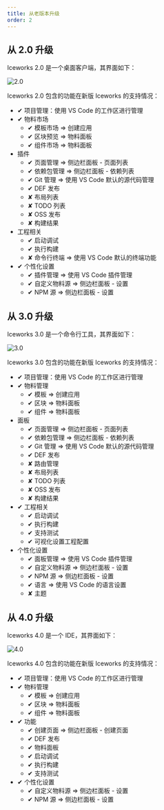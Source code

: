 ```yaml
---
title: 从老版本升级
order: 2
---
```


## 从 2.0 升级

Iceworks 2.0 是一个桌面客户端，其界面如下：

![2.0](https://img.alicdn.com/tfs/TB1v8haSeL2gK0jSZPhXXahvXXa-1042-747.png_790x10000.jpg)

Iceworks 2.0 包含的功能在新版 Iceworks 的支持情况：

- ✔ 项目管理：使用 VS Code 的工作区进行管理
- ✔ 物料市场
    - ✔ 模板市场 => 创建应用
    - ✔ 区块预览 => 物料面板
    - ✔ 组件市场 => 物料面板
- 插件
    - ✔ 页面管理 => 侧边栏面板 - 页面列表
    - ✔ 依赖包管理 => 侧边栏面板 - 依赖列表
    - ✔ Git 管理 => 使用 VS Code 默认的源代码管理
    - ✔ DEF 发布
    - ✘ 布局列表
    - ✘ TODO 列表
    - ✘ OSS 发布
    - ✘ 构建结果
- 工程相关
    - ✔ 启动调试
    - ✔ 执行构建
    - ✘ 命令行终端 => 使用 VS Code 默认的终端功能
- ✔ 个性化设置
    - ✔ 插件管理 => 使用 VS Code 插件管理
    - ✔ 自定义物料源 => 侧边栏面板 - 设置
    - ✔ NPM 源 => 侧边栏面板 - 设置

## 从 3.0 升级

Iceworks 3.0 是一个命令行工具，其界面如下：

![3.0](https://img.alicdn.com/tfs/TB1IxBuSXP7gK0jSZFjXXc5aXXa-2880-1800.png_790x10000.jpg)

Iceworks 3.0 包含的功能在新版 Iceworks 的支持情况：

- ✔ 项目管理：使用 VS Code 的工作区进行管理
- ✔ 物料管理
    - ✔ 模板 => 创建应用
    - ✔ 区块 => 物料面板
    - ✔ 组件 => 物料面板
- 面板
    - ✔ 页面管理 => 侧边栏面板 - 页面列表
    - ✔ 依赖包管理 => 侧边栏面板 - 依赖列表
    - ✔ Git 管理 => 使用 VS Code 默认的源代码管理
    - ✔ DEF 发布
    - ✘ 路由管理
    - ✘ 布局列表
    - ✘ TODO 列表
    - ✘ OSS 发布
    - ✘ 构建结果
- ✔ 工程相关
    - ✔ 启动调试
    - ✔ 执行构建
    - ✔ 支持测试
    - ✔ 可视化设置工程配置
- 个性化设置
    - ✔ 面板管理 => 使用 VS Code 插件管理
    - ✔ 自定义物料源 => 侧边栏面板 - 设置
    - ✔ NPM 源 => 侧边栏面板 - 设置
    - ✔ 语言 => 使用 VS Code 的语言设置
    - ✘ 主题

## 从 4.0 升级

Iceworks 4.0 是一个 IDE，其界面如下：

![4.0](https://img.alicdn.com/tfs/TB16_pIiWNj0u4jSZFyXXXgMVXa-2880-1754.png_790x10000.jpg)

Iceworks 4.0 包含的功能在新版 Iceworks 的支持情况：

- ✔ 项目管理：使用 VS Code 的工作区进行管理
- ✔ 物料管理
    - ✔ 模板 => 创建应用
    - ✔ 区块 => 物料面板
    - ✔ 组件 => 物料面板
- ✔ 功能
    - ✔ 创建页面 => 侧边栏面板 - 创建页面
    - ✔ DEF 发布
    - ✔ 物料面板
    - ✔ 启动调试
    - ✔ 执行构建
    - ✔ 支持测试
- ✔ 个性化设置
    - ✔ 自定义物料源 => 侧边栏面板 - 设置
    - ✔ NPM 源 => 侧边栏面板 - 设置